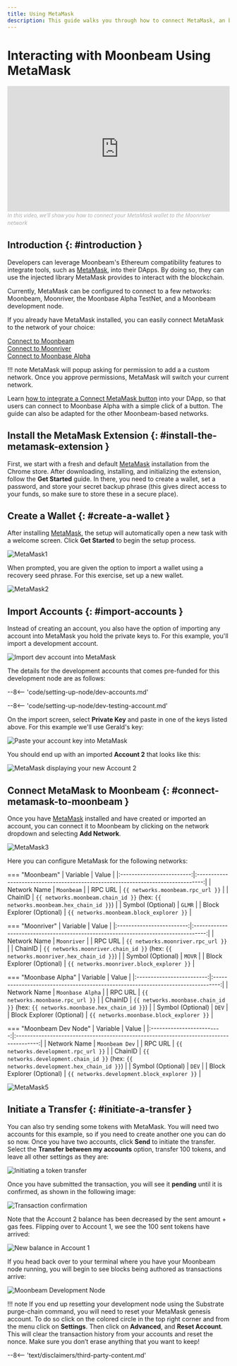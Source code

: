 ```yaml
---
title: Using MetaMask
description: This guide walks you through how to connect MetaMask, an browser-based Ethereum wallet, to Moonriver, the Moonbase Alpha TestNet, or a Moonbeam development node.
---
```


# Interacting with Moonbeam Using MetaMask

<style>.embed-container { position: relative; padding-bottom: 56.25%; height: 0; overflow: hidden; max-width: 100%; } .embed-container iframe, .embed-container object, .embed-container embed { position: absolute; top: 0; left: 0; width: 100%; height: 100%; }</style><div class='embed-container'><iframe src='https://www.youtube.com/embed/ywpc1UwpIyg' frameborder='0' allowfullscreen></iframe></div>
<style>.caption { font-family: Open Sans, sans-serif; font-size: 0.9em; color: rgba(170, 170, 170, 1); font-style: italic; letter-spacing: 0px; position: relative;}</style><div class='caption'>In this video, we'll show you how to connect your MetaMask wallet to the Moonriver network</a></div>

## Introduction {: #introduction } 

Developers can leverage Moonbeam's Ethereum compatibility features to integrate tools, such as [MetaMask](https://metamask.io/), into their DApps. By doing so, they can use the injected library MetaMask provides to interact with the blockchain.

Currently, MetaMask can be configured to connect to a few networks: Moonbeam, Moonriver, the Moonbase Alpha TestNet, and a Moonbeam development node.

If you already have MetaMask installed, you can easily connect MetaMask to the network of your choice:

<div class="button-wrapper">
    <a href="#" class="md-button connectMetaMask" value="moonbeam">Connect to Moonbeam</a>
</div>

<div class="button-wrapper">
    <a href="#" class="md-button connectMetaMask" value="moonriver">Connect to Moonriver</a>
</div>

<div class="button-wrapper">
    <a href="#" class="md-button connectMetaMask" value="moonbase">Connect to Moonbase Alpha</a>
</div>

!!! note
    MetaMask will popup asking for permission to add a a custom network. Once you approve permissions, MetaMask will switch your current network.

Learn [how to integrate a Connect MetaMask button](/builders/interact/metamask-dapp/) into your DApp, so that users can connect to Moonbase Alpha with a simple click of a button. The guide can also be adapted for the other Moonbeam-based networks.

## Install the MetaMask Extension {: #install-the-metamask-extension } 

First, we start with a fresh and default [MetaMask](https://metamask.io/) installation from the Chrome store. After downloading, installing, and initializing the extension, follow the **Get Started** guide. In there, you need to create a wallet, set a password, and store your secret backup phrase (this gives direct access to your funds, so make sure to store these in a secure place). 

## Create a Wallet {: #create-a-wallet } 

After installing [MetaMask](https://metamask.io), the setup will automatically open a new task with a welcome screen. Click **Get Started** to begin the setup process.

![MetaMask1](/images/tokens/connect/metamask/metamask-1.png)

When prompted, you are given the option to import a wallet using a recovery seed phrase. For this exercise, set up a new wallet.

![MetaMask2](/images/tokens/connect/metamask/metamask-2.png)

## Import Accounts {: #import-accounts } 

Instead of creating an account, you also have the option of importing any account into MetaMask you hold the private keys to. For this example, you'll import a development account.

![Import dev account into MetaMask](/images/tokens/connect/metamask/metamask-3.png)

The details for the development accounts that comes pre-funded for this development node are as follows:

--8<-- 'code/setting-up-node/dev-accounts.md'

--8<-- 'code/setting-up-node/dev-testing-account.md'

On the import screen, select **Private Key** and paste in one of the keys listed above. For this example we'll use Gerald's key:

![Paste your account key into MetaMask](/images/tokens/connect/metamask/metamask-4.png)

You should end up with an imported **Account 2** that looks like this:

![MetaMask displaying your new Account 2](/images/tokens/connect/metamask/metamask-5.png)

## Connect MetaMask to Moonbeam {: #connect-metamask-to-moonbeam } 

Once you have [MetaMask](https://metamask.io/) installed and have created or imported an account, you can connect it to Moonbeam by clicking on the network dropdown and selecting **Add Network**.

![MetaMask3](/images/tokens/connect/metamask/metamask-6.png)

Here you can configure MetaMask for the following networks:

=== "Moonbeam"
    |         Variable          |                                      Value                                       |
    |:-------------------------:|:--------------------------------------------------------------------------------:|
    |       Network Name        |                                    `Moonbeam`                                    |
    |          RPC URL          |                        `{{ networks.moonbeam.rpc_url }}`                         |
    |          ChainID          | `{{ networks.moonbeam.chain_id }}` (hex: `{{ networks.moonbeam.hex_chain_id }}`) |
    |     Symbol (Optional)     |                                      `GLMR`                                      |
    | Block Explorer (Optional) |                     `{{ networks.moonbeam.block_explorer }}`                     |

=== "Moonriver"
    |         Variable          |                                       Value                                        |
    |:-------------------------:|:----------------------------------------------------------------------------------:|
    |       Network Name        |                                    `Moonriver`                                     |
    |          RPC URL          |                         `{{ networks.moonriver.rpc_url }}`                         |
    |          ChainID          | `{{ networks.moonriver.chain_id }}` (hex: `{{ networks.moonriver.hex_chain_id }}`) |
    |     Symbol (Optional)     |                                       `MOVR`                                       |
    | Block Explorer (Optional) |                     `{{ networks.moonriver.block_explorer }}`                      |

=== "Moonbase Alpha"
    |         Variable          |                                      Value                                       |
    |:-------------------------:|:--------------------------------------------------------------------------------:|
    |       Network Name        |                                 `Moonbase Alpha`                                 |
    |          RPC URL          |                        `{{ networks.moonbase.rpc_url }}`                         |
    |          ChainID          | `{{ networks.moonbase.chain_id }}` (hex: `{{ networks.moonbase.hex_chain_id }}`) |
    |     Symbol (Optional)     |                                      `DEV`                                       |
    | Block Explorer (Optional) |                     `{{ networks.moonbase.block_explorer }}`                     |

=== "Moonbeam Dev Node"
    |         Variable          |                                         Value                                          |
    |:-------------------------:|:--------------------------------------------------------------------------------------:|
    |       Network Name        |                                     `Moonbeam Dev`                                     |
    |          RPC URL          |                          `{{ networks.development.rpc_url }}`                          |
    |          ChainID          | `{{ networks.development.chain_id }}` (hex: `{{ networks.development.hex_chain_id }}`) |
    |     Symbol (Optional)     |                                         `DEV`                                          |
    | Block Explorer (Optional) |                      `{{ networks.development.block_explorer }}`                       |

![MetaMask5](/images/tokens/connect/metamask/metamask-7.png)

## Initiate a Transfer {: #initiate-a-transfer } 

You can also try sending some tokens with MetaMask. You will need two accounts for this example, so if you need to create another one you can do so now. Once you have two accounts, click **Send** to initiate the transfer. Select the **Transfer between my accounts** option, transfer 100 tokens, and leave all other settings as they are:

![Initiating a token transfer](/images/tokens/connect/metamask/metamask-8.png)

Once you have submitted the transaction, you will see it **pending** until it is confirmed, as shown in the following image:

![Transaction confirmation](/images/tokens/connect/metamask/metamask-9.png)

Note that the Account 2 balance has been decreased by the sent amount + gas fees. Flipping over to Account 1, we see the 100 sent tokens have arrived:

![New balance in Account 1](/images/tokens/connect/metamask/metamask-10.png)

If you head back over to your terminal where you have your Moonbeam node running, you will begin to see blocks being authored as transactions arrive:

![Moonbeam Development Node](/images/tokens/connect/metamask/metamask-11.png)

!!! note
    If you end up resetting your development node using the Substrate purge-chain command, you will need to reset your MetaMask genesis account. To do so click on the colored circle in the top right corner and from the menu click on **Settings**. Then click on **Advanced**, and **Reset Account**. This will clear the transaction history from your accounts and reset the nonce. Make sure you don’t erase anything that you want to keep!
 
--8<-- 'text/disclaimers/third-party-content.md'